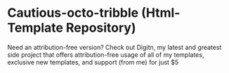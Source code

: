 # Cautious-octo-tribble (Html-Template Repository)

Need an attribution-free version? 
Check out Digitn, my latest and greatest side project that offers attribution-free usage of all of my templates, exclusive new templates, and support (from me) for just $5
